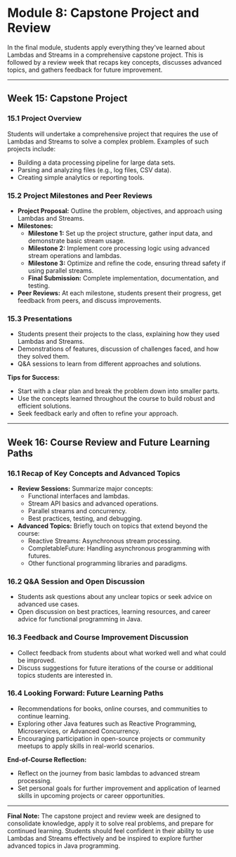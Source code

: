 # Module 8: Capstone Project and Review

In the final module, students apply everything they've learned about Lambdas and Streams in a comprehensive capstone project. This is followed by a review week that recaps key concepts, discusses advanced topics, and gathers feedback for future improvement.

---

## Week 15: Capstone Project

### 15.1 Project Overview
Students will undertake a comprehensive project that requires the use of Lambdas and Streams to solve a complex problem. Examples of such projects include:
- Building a data processing pipeline for large data sets.
- Parsing and analyzing files (e.g., log files, CSV data).
- Creating simple analytics or reporting tools.

### 15.2 Project Milestones and Peer Reviews
- **Project Proposal:** Outline the problem, objectives, and approach using Lambdas and Streams.
- **Milestones:**
  - **Milestone 1:** Set up the project structure, gather input data, and demonstrate basic stream usage.
  - **Milestone 2:** Implement core processing logic using advanced stream operations and lambdas.
  - **Milestone 3:** Optimize and refine the code, ensuring thread safety if using parallel streams.
  - **Final Submission:** Complete implementation, documentation, and testing.
- **Peer Reviews:** At each milestone, students present their progress, get feedback from peers, and discuss improvements.

### 15.3 Presentations
- Students present their projects to the class, explaining how they used Lambdas and Streams.
- Demonstrations of features, discussion of challenges faced, and how they solved them.
- Q&A sessions to learn from different approaches and solutions.

**Tips for Success:**
- Start with a clear plan and break the problem down into smaller parts.
- Use the concepts learned throughout the course to build robust and efficient solutions.
- Seek feedback early and often to refine your approach.

---

## Week 16: Course Review and Future Learning Paths

### 16.1 Recap of Key Concepts and Advanced Topics
- **Review Sessions:** Summarize major concepts:
  - Functional interfaces and lambdas.
  - Stream API basics and advanced operations.
  - Parallel streams and concurrency.
  - Best practices, testing, and debugging.
- **Advanced Topics:** Briefly touch on topics that extend beyond the course:
  - Reactive Streams: Asynchronous stream processing.
  - CompletableFuture: Handling asynchronous programming with futures.
  - Other functional programming libraries and paradigms.

### 16.2 Q&A Session and Open Discussion
- Students ask questions about any unclear topics or seek advice on advanced use cases.
- Open discussion on best practices, learning resources, and career advice for functional programming in Java.

### 16.3 Feedback and Course Improvement Discussion
- Collect feedback from students about what worked well and what could be improved.
- Discuss suggestions for future iterations of the course or additional topics students are interested in.

### 16.4 Looking Forward: Future Learning Paths
- Recommendations for books, online courses, and communities to continue learning.
- Exploring other Java features such as Reactive Programming, Microservices, or Advanced Concurrency.
- Encouraging participation in open-source projects or community meetups to apply skills in real-world scenarios.

**End-of-Course Reflection:**
- Reflect on the journey from basic lambdas to advanced stream processing.
- Set personal goals for further improvement and application of learned skills in upcoming projects or career opportunities.

---

**Final Note:**
The capstone project and review week are designed to consolidate knowledge, apply it to solve real problems, and prepare for continued learning. Students should feel confident in their ability to use Lambdas and Streams effectively and be inspired to explore further advanced topics in Java programming.
